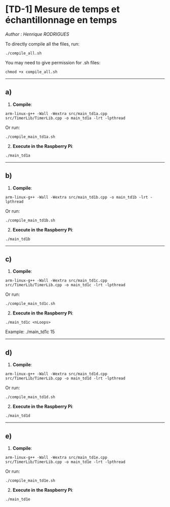 # [TD-1] Mesure de temps et échantillonnage en temps

*Author : Henrique RODRIGUES*

To directly compile all the files, run:
```
./compile_all.sh
```
You may need to give permission for .sh files:
```
chmod +x compile_all.sh
```
------------------

## a)
1. **Compile**:

```
arm-linux-g++ -Wall -Wextra src/main_td1a.cpp src/TimerLib/TimerLib.cpp -o main_td1a -lrt -lpthread
```

Or run:

```
./compile_main_td1a.sh
```

2. **Execute in the Raspberry Pi**:

```
./main_td1a
```

------------------

## b)
1. **Compile**:

```
arm-linux-g++ -Wall -Wextra src/main_td1b.cpp -o main_td1b -lrt -lpthread
```

Or run:

```
./compile_main_td1b.sh
```

2. **Execute in the Raspberry Pi**:

```
./main_td1b
```

------------------


## c)
1. **Compile**:

```
arm-linux-g++ -Wall -Wextra src/main_td1c.cpp src/TimerLib/TimerLib.cpp -o main_td1c -lrt -lpthread
```

Or run:

```
./compile_main_td1c.sh
```

2. **Execute in the Raspberry Pi**:

```
./main_td1c <nLoops>
```

Example: ./main_td1c 15

------------------


## d)
1. **Compile**:

```
arm-linux-g++ -Wall -Wextra src/main_td1d.cpp src/TimerLib/TimerLib.cpp -o main_td1d -lrt -lpthread
```

Or run:
```
./compile_main_td1d.sh
```

2. **Execute in the Raspberry Pi**:

```
./main_td1d
```

------------------

## e)
1. **Compile**:

```
arm-linux-g++ -Wall -Wextra src/main_td1e.cpp src/TimerLib/TimerLib.cpp -o main_td1e -lrt -lpthread
```

Or run:

```
./compile_main_td1e.sh
```


2. **Execute in the Raspberry Pi**:

```
./main_td1e
```
